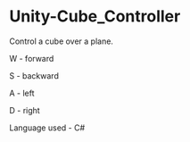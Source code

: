 # Unity-Cube_Controller

Control a cube over a plane.

  W - forward
  
  S - backward
  
  A - left 
  
  D - right
  
  Language used - C#
